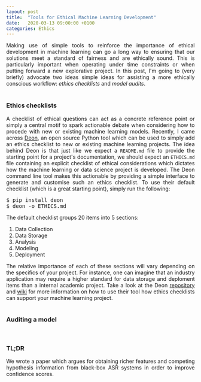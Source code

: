 ```yaml
---
layout: post
title:  "Tools for Ethical Machine Learning Development"
date:   2020-03-13 09:00:00 +0100
categories: Ethics
---
```


<div style="text-align: justify">
Making use of simple tools to reinforce the importance of ethical development in machine learning can go a long way to ensuring that our solutions meet a standard of fairness and are ethically sound. This is particularly important when operating under time constraints or when putting forward a new explorative project. In this post, I'm going to (very briefly) advocate two ideas simple ideas for assisting a more ethically conscious workflow: <em>ethics checklists</em> and <em>model audits</em>.
</div>
<br/>

### Ethics checklists
<div style="text-align: justify">
A checklist of ethical questions can act as a concrete reference point or simply a central motif to spark actionable debate when considering how to procede with new or existing machine learning models. Recently, I came across <a href="https://deon.drivendata.org//">Deon</a>, an open source Python tool which can be used to simply add an ethics checklist to new or existing machine learning projects. The idea behind Deon is that just like we expect a <code>README.md</code> file to provide the starting point for a project's documentation, we should expect an <code>ETHICS.md</code> file containing an explicit checklist of ethical considerations which dictates how the machine learning or data science project is developed. The Deon command line tool makes this actionable by providing a simple interface to generate and customise such an ethics checklist. To use their default checklist (which is a great starting point), simply run the following:

<pre>$ pip install deon
$ deon -o ETHICS.md</pre>

The default checklist groups 20 items into 5 sections:
<ol>
  <li>Data Collection</li>
  <li>Data Storage</li>
  <li>Analysis</li>
  <li>Modeling</li>
  <li>Deployment</li>
</ol>  
The relative importance of each of these sections will vary depending on the specifics of your project. For instance, one can imagine that an industry application may require a higher standard for data storage and deploment items than a internal academic project. Take a look at the Deon <a href="https://github.com/drivendataorg/deon/">repository</a> and <a href="https://github.com/drivendataorg/deon/wiki/Overview">wiki</a> for more information on how to use their tool how ethics checklists can support your machine learning project.
</div>
<br/>

### Auditing a model
<div style="text-align: justify">
</div>
<br/>

### TL;DR
<div style="text-align: justify">
We wrote a paper which argues for obtaining richer features and competing hypothesis information from black-box ASR systems in order to improve confidence scores.
</div>
<br/>
